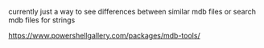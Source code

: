 currently just a way to see differences between similar mdb files or search mdb files for strings

https://www.powershellgallery.com/packages/mdb-tools/
